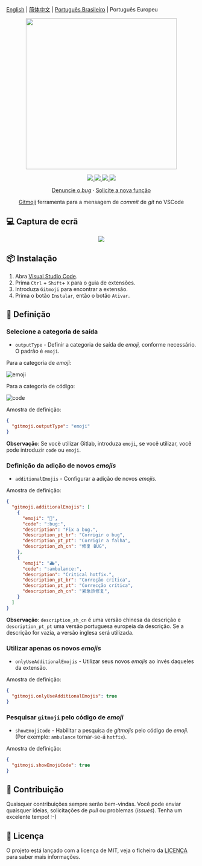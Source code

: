 [English](README.md) | [简体中文](README.zh-CN.md) | [Português Brasileiro](README.pt-BR.md) | Português Europeu

<p align="center">
    <img src="https://raw.githubusercontent.com/seatonjiang/gitmoji-vscode/main/images/gitmoji.gif" width="400">
</p>

<p align="center">
    <a href="https://github.com/carloscuesta/gitmoji">
        <img src="https://img.shields.io/badge/gitmoji-%20😜%20😍-FFDD67.svg?style=flat-square">
    </a>
    <a href="https://github.com/seatonjiang/gitmoji-vscode/issues">
        <img src="https://img.shields.io/github/issues/seatonjiang/gitmoji-vscode?style=flat-square&color=blue">
    </a>
    <a href="https://github.com/seatonjiang/gitmoji-vscode/pulls">
        <img src="https://img.shields.io/github/issues-pr/seatonjiang/gitmoji-vscode?style=flat-square&color=brightgreen">
    </a>
    <a href="https://github.com/seatonjiang/gitmoji-vscode/blob/main/LICENSE">
        <img src="https://img.shields.io/github/license/seatonjiang/gitmoji-vscode?&style=flat-square">
    </a>
</p>

<p align="center">
    <a href="https://github.com/seatonjiang/gitmoji-vscode/issues">Denuncie o <i>bug</i></a>
    ·
    <a href="https://github.com/seatonjiang/gitmoji-vscode/issues">Solicite a nova função</a>
</p>

<p align="center">
    <a href="https://github.com/carloscuesta/gitmoji">Gitmoji</a>
    ferramenta para a mensagem de <i>commit</i> de <i>git</i> no VSCode
</p>

## 💻 Captura de ecrã

<p align="center">
    <img src="https://raw.githubusercontent.com/seatonjiang/gitmoji-vscode/main/images/about.gif">
</p>

## 📦 Instalação

1. Abra [Visual Studio Code](https://code.visualstudio.com/).
2. Prima `Ctrl` + `Shift`+ `X` para o guia de extensões.
3. Introduza `Gitmoji` para encontrar a extensão.
4. Prima o botão `Instalar`, então o botão `Ativar`.

## 🔨 Definição

### Selecione a categoria de saída

- `outputType` - Definir a categoria de saída de *emoji,* conforme necessário. O padrão é `emoji`. 

Para a categoria de *emoji:*

![emoji](https://raw.githubusercontent.com/seatonjiang/gitmoji-vscode/main/images/emoji.png)

Para a categoria de código:

![code](https://raw.githubusercontent.com/seatonjiang/gitmoji-vscode/main/images/code.png)

Amostra de definição:

```json
{
  "gitmoji.outputType": "emoji"
}
```

**Observação**: Se vocë utilizar Gitlab, introduza `emoji`, se você utilizar, você pode introduzir `code` ou `emoji`.

### Definição da adição de novos *emojis*

- `additionalEmojis` - Configurar a adição de novos *emojis.*

Amostra de definição:

```json
{
  "gitmoji.additionalEmojis": [
    {
      "emoji": "🐛",
      "code": ":bug:",
      "description": "Fix a bug.",
      "description_pt_br": "Corrigir o bug",
      "description_pt_pt": "Corrigir a falha",
      "description_zh_cn": "修复 BUG",
    },
    {
      "emoji": "🚑",
      "code": ":ambulance:",
      "description": "Critical hotfix.",
      "description_pt_br": "Correção crítica",
      "description_pt_pt": "Correcção crítica",
      "description_zh_cn": "紧急热修复",
    }
  ]
}
```

**Observação**: `description_zh_cn` é uma versão chinesa da descrição e `description_pt_pt` uma versão portuguesa europeia da descrição. Se a descrição for vazia, a versão inglesa será utilizada.

### Utilizar apenas os novos *emojis*

- `onlyUseAdditionalEmojis` - Utilizar seus novos *emojis* ao invés daqueles da extensão.

Amostra de definição:

```json
{
  "gitmoji.onlyUseAdditionalEmojis": true
}
```

### Pesquisar `gitmoji` pelo código de *emoji*

- `showEmojiCode` - Habilitar a pesquisa de *gitmojis* pelo código de *emoji*. (Por exemplo: `ambulance` tornar-se-á `hotfix`).

Amostra de definição:

```json
{
  "gitmoji.showEmojiCode": true
}
```

## 🤝 Contribuição

Quaisquer contribuições sempre serão bem-vindas. Você pode enviar quaisquer ideias, solicitações de *pull* ou problemas (*issues*). Tenha um excelente tempo! :-)

## 📃 Licença

O projeto está lançado com a licença de MIT, veja o ficheiro da [LICENÇA](https://github.com/seatonjiang/gitmoji-vscode/blob/main/LICENSE) para saber mais informações.
